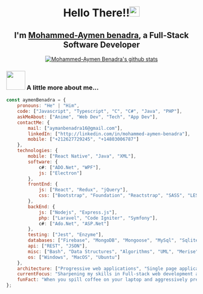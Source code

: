 <h1 align="center">Hello There!!<img src="https://user-images.githubusercontent.com/5679180/79618120-0daffb80-80be-11ea-819e-d2b0fa904d07.gif" width="27px"> </h1>
<h2 align="center">I'm <a href="https://aymenBenadra.github.io">Mohammed-Aymen benadra</a>, a Full-Stack Software Developer</h2>

<p align="center">
  <a href="https://github.com/aymenBenadra"><img src="https://github-readme-stats.vercel.app/api?username=aymenBenadra&hide_border=true&show_icons=true" alt="Mohammed-Aymen Benadra's github stats"></a>
</p>



### <img src="https://media.giphy.com/media/VgCDAzcKvsR6OM0uWg/giphy.gif" width="50"> A little more about me...  
<!--<img align='right' src="https://media.giphy.com/media/fAcQ7d1Hnx2XlY6SMe/giphy.gif" width="250" style="z-index:20; position: absolute;">-->

```javascript
const aymenBenadra = {
    pronouns: "He" | "Him",
    code: ["Javascript", "Typescript", "C", "C#", "Java", "PHP"],
    askMeAbout: ["Anime", "Web Dev", "Tech", "App Dev"],
    contactMe: {
        mail: ["aymanbenadra16@gmail.com"],
        linkedIn: ["http://linkedin.com/in/mohammed-aymen-benadra"],
        mobile: ["+212627729245", "+14803006787"]
    },
    technologies: {
        mobile: ["React Native", "Java", "XML"],
        software: {
            c#: ["ADO.Net", "WPF"],
            js: ["Electron"]
        },
        frontEnd: {
            js: ["React", "Redux", "jQuery"],
            css: ["Bootstrap", "Foundation", "Reactstrap", "SASS", "LESS"]
        },
        backEnd: {
            js: ["Nodejs", "Express.js"],
            php: ["Laravel", "Code Igniter", "Symfony"],
            c#: ["Ado.Net", "ASP.Net"]
        },
        testing: ["Jest", "Enzyme"],
        databases: ["Firebase", "MongoDB", "Mongoose", "MySql", "Sqlite", "SqlServer"],
        api: ["REST", "JSON"],
        misc: ["Bash", "Data Structures", "Algorithms", "UML", "Merise", "EJS", "Git", "Github", "Entity Framework"],
        os: ["Windows", "MacOS", "Ubuntu"]
    },
    architecture: ["Progressive web applications", "Single page applications", "MVC Architecture", "Event-Driven Architecture"],
    currentFocus: "Sharpening my skills in Full-stack web development and testing",
    funFact: "When you spill coffee on your laptop and aggressively press Ctrl+Z to undo the error (true story -_- )"
};
```

